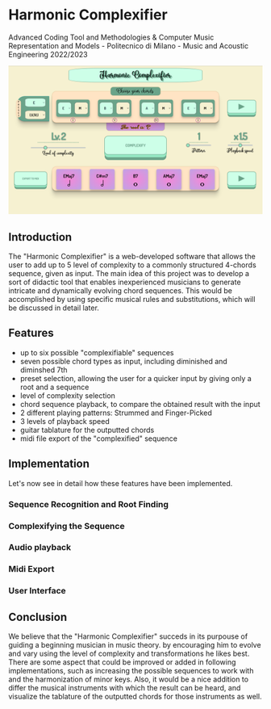 # Harmonic Complexifier
Advanced Coding Tool and Methodologies & Computer Music Representation and Models - Politecnico di Milano - Music and Acoustic Engineering 2022/2023

<p>
  <img src = "readmeImgs/GUI_1.png">
</p>

## Introduction
The "Harmonic Complexifier" is a web-developed software that allows the user to add up to 5 level of complexity to a commonly structured 4-chords sequence, given as input. 
The main idea of this project was to develop a sort of didactic tool that enables inexperienced musicians to generate intricate and dynamically evolving chord sequences. This would be accomplished by using specific musical rules and substitutions, which will be discussed in detail later.

## Features
- up to six possible "complexifiable" sequences
- seven possible chord types as input, including diminished and diminshed 7th
- preset selection, allowing the user for a quicker input by giving only a root and a sequence
- level of complexity selection
- chord sequence playback, to compare the obtained result with the input
- 2 different playing patterns: Strummed and Finger-Picked
- 3 levels of playback speed
- guitar tablature for the outputted chords
- midi file export of the "complexified" sequence 

## Implementation
Let's now see in detail how these features have been implemented.

### Sequence Recognition and Root Finding
### Complexifying the Sequence
### Audio playback
### Midi Export
### User Interface

## Conclusion
We believe that the "Harmonic Complexifier" succeds in its purpouse of guiding a beginning musician in music theory. by encouraging him to evolve and vary using the level of complexity and transformations he likes best.
There are some aspect that could be improved or added in following implementations, such as increasing the possible sequences to work with and the harmonization of minor keys. Also, it would be a nice addition to differ the musical instruments with which the result can be heard, and visualize the tablature of the outputted chords for those instruments as well.


